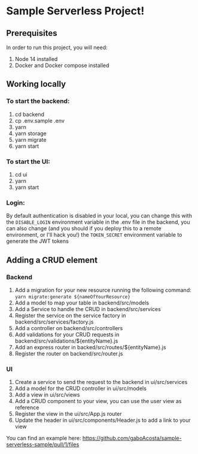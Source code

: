 
# Sample Serverless Project!

## Prerequisites

In order to run this project, you will need:
1. Node 14 installed
2. Docker and Docker compose installed

## Working locally

### To start the backend:

1. cd backend
2. cp .env.sample .env
3. yarn
4. yarn storage
5. yarn migrate
6. yarn start

### To start the UI:
1. cd ui
2. yarn
3. yarn start

### Login:
By default authentication is disabled in your local, you can change this with the `DISABLE_LOGIN`
environment variable in the .env file in the backend, you can also change 
(and you should if you deploy this to a remote environment, or I'll hack you!) 
the `TOKEN_SECRET` environment variable to generate the JWT tokens 

## Adding a CRUD element

### Backend
1. Add a migration for your new resource running the following command: `yarn migrate:generate ${nameOfYourResource}`
2. Add a model to map your table in backend/src/models
3. Add a Service to handle the CRUD in backend/src/services
4. Register the service on the service factory in backend/src/services/factory.js
5. Add a controller on backend/src/controllers
6. Add validations for your CRUD requests in backend/src/validations/${entityName}.js
7. Add an express router in backed/src/routes/${entityName}.js
8. Register the router on backend/src/router.js

### UI
1. Create a service to send the request to the backend in ui/src/services
2. Add a model for the CRUD controller in ui/src/models
3. Add a view in ui/src/views
4. Add a CRUD component to your view, you can use the user view as reference
5. Register the view in the ui/src/App.js router
6. Update the header in ui/src/components/Header.js to add a link to your view

You can find an example here:
https://github.com/gaboAcosta/sample-serverless-sample/pull/1/files